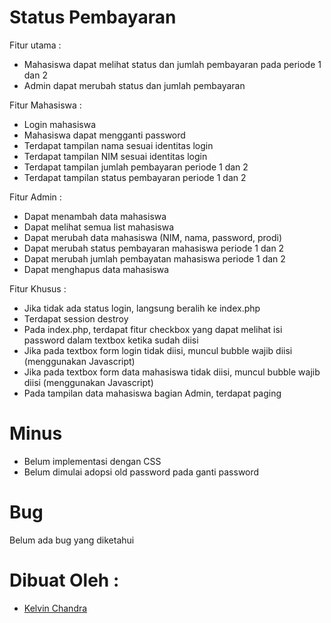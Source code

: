 # Status Pembayaran
Fitur utama :
* Mahasiswa dapat melihat status dan jumlah pembayaran pada periode 1 dan 2
* Admin dapat merubah status dan jumlah pembayaran

Fitur Mahasiswa : 
* Login mahasiswa
* Mahasiswa dapat mengganti password
* Terdapat tampilan nama sesuai identitas login
* Terdapat tampilan NIM sesuai identitas login
* Terdapat tampilan jumlah pembayaran periode 1 dan 2
* Terdapat tampilan status pembayaran periode 1 dan 2

Fitur Admin : 
* Dapat menambah data mahasiswa
* Dapat melihat semua list mahasiswa
* Dapat merubah data mahasiswa (NIM, nama, password, prodi)
* Dapat merubah status pembayaran mahasiswa periode 1 dan 2
* Dapat merubah jumlah pembayatan mahasiswa periode 1 dan 2
* Dapat menghapus data mahasiswa

Fitur Khusus : 
* Jika tidak ada status login, langsung beralih ke index.php
* Terdapat session destroy 
* Pada index.php, terdapat fitur checkbox yang dapat melihat isi password dalam textbox ketika sudah diisi
* Jika pada textbox form login tidak diisi, muncul bubble wajib diisi (menggunakan Javascript)
* Jika pada textbox form data mahasiswa tidak diisi, muncul bubble wajib diisi (menggunakan Javascript)
* Pada tampilan data mahasiswa bagian Admin, terdapat paging

# Minus
* Belum implementasi dengan CSS
* Belum dimulai adopsi old password pada ganti password

# Bug
Belum ada bug yang diketahui

# Dibuat Oleh : 
* [Kelvin Chandra](https://www.instagram.com/kelvinchandra09)
